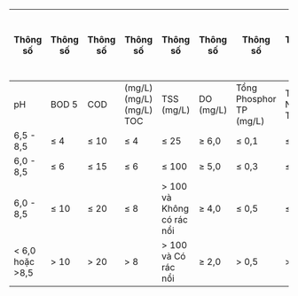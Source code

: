 | Thông số        | Thông số   | Thông số   | Thông số               | Thông số                  | Thông số   | Thông số                | Thông số     | Thông số                                 | Thông số                                 | Mức phân loại chất lượng nước   |
|-----------------|------------|------------|------------------------|---------------------------|------------|-------------------------|--------------|------------------------------------------|------------------------------------------|---------------------------------|
| pH              | BOD 5      | COD        | (mg/L)(mg/L)(mg/L) TOC | TSS (mg/L)                | DO (mg/L)  | Tổng Phosphor TP (mg/L) | Tổng Nitơ TN | (mg/L)MPN/100ml) Tổng Coliform (CFU hoặc | Coliform chịu nhiệt (CFU hoặc MPN/100ml) |                                 |
| 6,5 - 8,5       | ≤ 4        | ≤ 10       | ≤ 4                    | ≤ 25                      | ≥ 6,0      | ≤ 0,1                   | ≤ 0,6        | ≤ 1.000                                  | ≤ 200                                    | A                               |
| 6,0 - 8,5       | ≤ 6        | ≤ 15       | ≤ 6                    | ≤ 100                     | ≥ 5,0      | ≤ 0,3                   | ≤ 1,5        | ≤ 5.000                                  | ≤ 1.000                                  | B                               |
| 6,0 - 8,5       | ≤ 10       | ≤ 20       | ≤ 8                    | > 100 và Không có rác nổi | ≥ 4,0      | ≤ 0,5                   | ≤ 2,0        | ≤ 7.500                                  | ≤ 1.500                                  | C                               |
| < 6,0 hoặc >8,5 | > 10       | > 20       | > 8                    | > 100 và Có rác nổi       | ≥ 2,0      | > 0,5                   | > 2,0        | > 7.500                                  | > 1.500                                  | D                               |